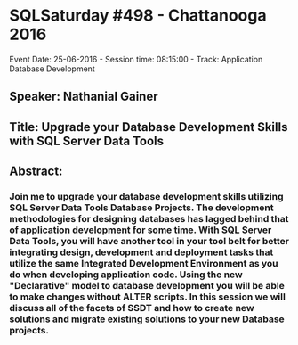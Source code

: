 # SQLSaturday #498 - Chattanooga 2016
Event Date: 25-06-2016 - Session time: 08:15:00 - Track: Application  Database Development
## Speaker: Nathanial Gainer
## Title: Upgrade your Database Development Skills with SQL Server Data Tools
## Abstract:
### Join me to upgrade your database development skills utilizing SQL Server Data Tools Database Projects. The development methodologies for designing databases has lagged behind that of application development for some time. With SQL Server Data Tools, you will have another tool in your tool belt for better integrating design, development and deployment tasks that utilize the same Integrated Development Environment as you do when developing application code. Using the new "Declarative" model to database development you will be able to make changes without ALTER scripts.  In this session we will discuss all of the facets of SSDT and how to create new solutions and migrate existing solutions to your new Database projects.
